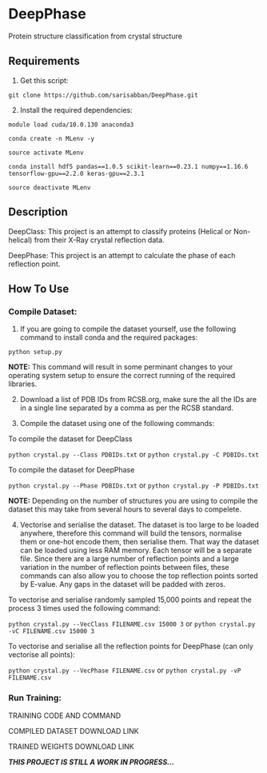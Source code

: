 # DeepPhase
 Protein structure classification from crystal structure

## Requirements
1. Get this script:

`git clone https://github.com/sarisabban/DeepPhase.git`

2. Install the required dependencies:

`module load cuda/10.0.130 anaconda3`

`conda create -n MLenv -y`

`source activate MLenv`

`conda install hdf5 pandas==1.0.5 scikit-learn==0.23.1 numpy==1.16.6 tensorflow-gpu==2.2.0 keras-gpu==2.3.1`

`source deactivate MLenv`

## Description
DeepClass: This project is an attempt to classify proteins (Helical or Non-helical) from their X-Ray crystal reflection data.

DeepPhase: This project is an attempt to calculate the phase of each reflection point.

## How To Use
### Compile Dataset:
1. If you are going to compile the dataset yourself, use the following command to install conda and the required packages:

`python setup.py`

**NOTE:** This command will result in some perminant changes to your operating system setup to ensure the correct running of the required libraries.

2. Download a list of PDB IDs from RCSB.org, make sure the all the IDs are in a single line separated by a comma as per the RCSB standard.

3. Compile the dataset using one of the following commands:

To compile the dataset for DeepClass

`python crystal.py --Class PDBIDs.txt` or `python crystal.py -C PDBIDs.txt`

To compile the dataset for DeepPhase

`python crystal.py --Phase PDBIDs.txt` or `python crystal.py -P PDBIDs.txt`

**NOTE:** Depending on the number of structures you are using to compile the dataset this may take from several hours to several days to compelete.

4. Vectorise and serialise the dataset. The dataset is too large to be loaded anywhere, therefore this command will build the tensors, normalise them or one-hot encode them, then serialise them. That way the dataset can be loaded using less RAM memory. Each tensor will be a separate file. Since there are a large number of reflection points and a large variation in the number of reflection points between files, these commands can also allow you to choose the top reflection points sorted by E-value. Any gaps in the dataset will be padded with zeros.

To vectorise and serialise randomly sampled 15,000 points and repeat the process 3 times used the following command: 

`python crystal.py --VecClass FILENAME.csv 15000 3` or `python crystal.py -vC FILENAME.csv 15000 3`

To vectorise and serialise all the reflection points for DeepPhase (can only vectorise all points):

`python crystal.py --VecPhase FILENAME.csv` or `python crystal.py -vP FILENAME.csv`

### Run Training:

TRAINING CODE AND COMMAND

COMPILED DATASET DOWNLOAD LINK

TRAINED WEIGHTS DOWNLOAD LINK

***THIS PROJECT IS STILL A WORK IN PROGRESS...***
